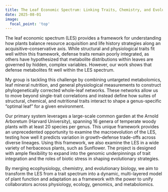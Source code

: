 ```yaml
---
title: The Leaf Economic Spectrum: Linking Traits, Chemistry, and Evolution
date: 2025-08-01
image:
  focal_point: 'top'
---
```



<!--more-->

The leaf economic spectrum (LES) provides a framework for understanding how plants balance resource acquisition and life history strategies along an acquisitive–conservative axis. While structural and physiological traits fit well within this framework, defense traits remain poorly integrated, as others have hypothesized that metabolite distributions within leaves are governed by hidden, complex variables. However, our work shows that defense metabolites fit well within the LES spectrum.

My group is tackling this challenge by combining untargeted metabolomics, leaf mineral nutrition, and general physiological measurements to construct phylogenetically corrected whole-leaf networks. These networks allow us to move beyond single-trait correlations and instead define how suites of structural, chemical, and nutritional traits interact to shape a genus-specific “optimal leaf” for a given environment.

Our primary system leverages a large-scale common garden at the Arnold Arboretum (Harvard University), spanning 16 genera of temperate woody plants with at least 20 species per genus. This unique framework provides an unprecedented opportunity to examine the macroevolution of the LES, testing how well it predicts variation in growth–defense trade-offs across diverse lineages. Using this framework, we also examine the LES in a wide variety of herbaceous plants, such as Sunflower. The project is designed with ample flexibility to expand into the genomic underpinnings of trait integration and the roles of biotic stress in shaping evolutionary strategies.

By merging ecophysiology, chemistry, and evolutionary biology, we aim to transform the LES from a trait spectrum into a dynamic, multi-layered model of plant function and adaptation as a framework with the power to unify collaborators across physiology, ecology, genomics, and metabolomics.
